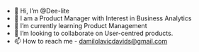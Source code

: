 - 👋 Hi, I’m @Dee-lite
- 👀 I am a Product Manager with Interest in Business Analytics
- 🌱 I’m currently learning Product Management
- 💞️ I’m looking to collaborate on User-centred products.
- 📫 How to reach me - damilolavicdavids@gmail.com

<!---
Dee-lite/Dee-lite is a ✨ special ✨ repository because its `README.md` (this file) appears on your GitHub profile.
You can click the Preview link to take a look at your changes.
--->
